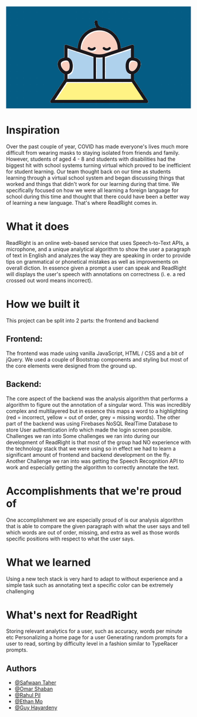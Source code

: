 

![Logo](logo.png)

# Inspiration
Over the past couple of year, COVID has made everyone's lives much more difficult from wearing masks to staying isolated from friends and family. However, students of aged 4 - 8 and students with disabilities had the biggest hit with school systems turning virtual which proved to be inefficient for student learning. Our team thought back on our time as students learning through a virtual school system and began discussing things that worked and things that didn't work for our learning during that time. We specifically focused on how we were all learning a foreign language for school during this time and thought that there could have been a better way of learning a new language. That's where ReadRight comes in.

# What it does
ReadRight is an online web-based service that uses Speech-to-Text APIs, a microphone, and a unique analytical algorithm to show the user a paragraph of text in English and analyzes the way they are speaking in order to provide tips on grammatical or phonetical mistakes as well as improvements on overall diction. In essence given a prompt a user can speak and ReadRight will displays the user's speech with annotations on correctness (i. e. a red crossed out word means incorrect).

# How we built it
This project can be split into 2 parts: the frontend and backend

## Frontend:
The frontend was made using vanilla JavaScript, HTML / CSS and a bit of jQuery. We used a couple of Bootstrap components and styling but most of the core elements were designed from the ground up.
## Backend:
The core aspect of the backend was the analysis algorithm that performs a algorithm to figure out the annotation of a singular word. This was incredibly complex and multilayered but in essence this maps a word to a highlighting (red = incorrect, yellow = out of order, grey = missing words).
The other part of the backend was using Firebases NoSQL RealTime Database to store User authentication info which made the login screen possible.
Challenges we ran into
Some challenges we ran into during our development of ReadRight is that most of the group had NO experience with the technology stack that we were using so in effect we had to learn a significant amount of frontend and backend development on the fly. Another Challenge we ran into was getting the Speech Recognition API to work and especially getting the algorithm to correctly annotate the text.

# Accomplishments that we're proud of
One accomplishment we are especially proud of is our analysis algorithm that is able to compare the given paragraph with what the user says and tell which words are out of order, missing, and extra as well as those words specific positions with respect to what the user says.

# What we learned
Using a new tech stack is very hard to adapt to without experience and a simple task such as annotating text a specific color can be extremely challenging

# What's next for ReadRight
Storing relevant analytics for a user, such as accuracy, words per minute etc
Personalizing a home page for a user
Generating random prompts for a user to read, sorting by difficulty level in a fashion similar to TypeRacer prompts.

## Authors

- [@Safwaan Taher](https://www.github.com/safwaant)
- [@Omar Shaban](https://www.github.com/omarshaban0)
- [@Rahul Pil](https://www.github.com/rahulpil)
- [@Ethan Mo](https://www.github.com/Ethanmo)
- [@Guy Hayardeny](https://www.github.com/GuyTron59)


